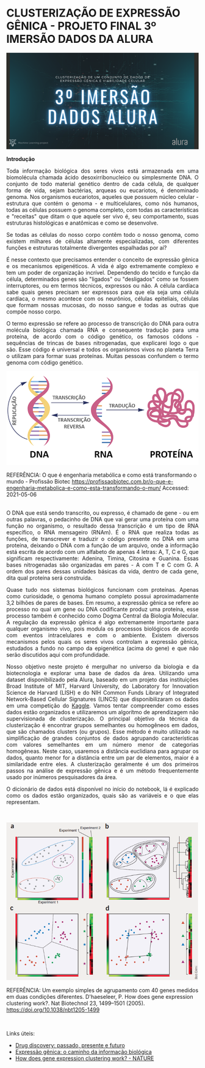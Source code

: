 
# CLUSTERIZAÇÃO DE EXPRESSÃO GÊNICA - PROJETO FINAL 3º IMERSÃO DADOS DA ALURA

<p align="center">
  <img src="img/preview.png" />
</p>

**Introdução**

<div align="justify"> Toda informação biológica dos seres vivos está armazenada em uma biomolécula chamada ácido desoxirribonucleico ou simplesmente DNA. O conjunto de todo material genético dentro de cada célula, de qualquer forma de vida, sejam bactérias, arqueas ou eucariotos, é denominado genoma. Nos organismos eucariotos, aqueles que possuem núcleo celular - estrutura que contém o genoma - e multicelulares, como nós humanos, todas as células possuem o genoma completo, com todas as características e "receitas" que ditam o que aquele ser vivo é, seu comportamento, suas estruturas histológicas e anatômicas e como se desenvolve.
  
<p>
</p>

Se todas as células do nosso corpo contêm todo o nosso genoma, como existem milhares de células altamente especializadas, com diferentes funções e estruturas totalmente divergentes espalhadas por aí? 

É nesse contexto que precisamos entender o conceito de expressão gênica e os mecanismos epigenéticos. A vida é algo extremamente complexo e tem um poder de organização incrível. Dependendo do tecido e função da célula, determinados genes são "ligados" ou "desligados" como se fossem interruptores, ou em termos técnicos, expressos ou não. A célula cardíaca sabe quais genes precisam ser expressos para que ela seja uma célula cardíaca, o mesmo acontece com os neurônios, células epiteliais, células que formam nossas mucosas, do nosso sangue e todas as outras que compõe nosso corpo. 

O termo expressão se refere ao processo de transcrição do DNA para outra molécula biológica chamada RNA e consequente tradução para uma proteína, de acordo com o código genético, os famosos códons - sequências de trincas de bases nitrogenadas, que explicarei logo o que são. Esse código é universal e todos os organismos vivos no planeta Terra o utilizam para formar suas proteínas. Muitas pessoas confundem o termo genoma com código genético.</div>

<p align="center">
  <img src="img/expressao-genica.png" />
</p>

REFERÊNCIA: O que é engenharia metabólica e como está transformando o mundo - Profissão Biotec <https://profissaobiotec.com.br/o-que-e-engenharia-metabolica-e-como-esta-transformando-o-mun/> Accessed: 2021-05-06</div>

<br>
<div align="justify"> O DNA que está sendo transcrito, ou expresso, é chamado de gene - ou em outras palavras, o pedacinho de DNA que vai gerar uma proteína com uma função no organismo, o resultado dessa transcrição é um tipo de RNA específico, o RNA mensageiro (RNAm). É o RNA que realiza todas as funções, de transcrever e traduzir o código presente no DNA em uma proteína, deixando o DNA com a função de um arquivo, onde a informação está escrita de acordo com um alfabeto de apenas 4 letras: A, T, C e G, que significam respectivamente: Adenina, Timina, Citosina e Guanina. Essas bases nitrogenadas são organizadas em pares - A com T e C com G. A ordem dos pares dessas unidades básicas da vida, dentro de cada gene, dita qual proteína será construída. 
 
<p>
</p>

Quase tudo nos sistemas biológicos funcionam com proteínas. Apenas como curiosidade, o genoma humano completo possui aproximadamente 3,2 bilhões de pares de bases. Em resumo, a expressão gênica se refere ao processo no qual um gene ou DNA codificante produz uma proteína, esse processo também é conhecido como Dogma Central da Biologia Molecular. A regulação da expressão gênica é algo extremamente importante para qualquer organismo vivo, pois modula os processos biológicos de acordo com eventos intracelulares e com o ambiente. Existem diversos mecanismos pelos quais os seres vivos controlam a expressão gênica, estudados a fundo no campo da epigenética (acima do gene) e que não serão discutidos aqui com profundidade.

<p>
</p>

<div align="justify">Nosso objetivo neste projeto é mergulhar no universo da biologia e da biotecnologia e explorar uma base de dados da área. Utilizando uma dataset disponibilizado pela Alura, baseado em um projeto das instituições Broad Institute of MIT, Harvard University, do Laboratory for Innovation Science de Harvard (LISH) e do NIH Common Funds Library of Integrated Network-Based Cellular Signatures (LINCS) que disponibilizaram os dados em uma competição do <a href="https://www.kaggle.com/c/lish-moa">Kaggle</a>. Vamos tentar compreender como esses dados estão organizados e utilizaremos um algorítmo de aprendizagem não supervisionada de clusterização. O principal objetivo da técnica da clusterização é encontrar grupos semelhantes ou homogêneos em dados, que são chamados clusters (ou grupos). Esse método é muito utilizado na simplificação de grandes conjuntos de dados agrupando características com valores semelhantes em um número menor de categorias homogêneas. Neste caso, usaremos a distância euclidiana para agrupar os dados, quanto menor for a distância entre um par de elementos, maior é a similaridade entre eles. A clusterização geralmente é um dos primeiros passos na análise de expressão gênica e é um método frequentemente usado por inúmeros pesquisadores da área. </div>

<p>
</p>

O dicionário de dados está disponível no início do notebook, lá é explicado como os dados estão organizados, quais são as variáveis e o que elas representam.</div>

<br>

<p align="center">
  <img src="img/clustering-example.png" />
</p>

 REFERÊNCIA: Um exemplo simples de agrupamento com 40 genes medidos em duas condições diferentes. D'haeseleer, P. How does gene expression clustering work?. Nat Biotechnol 23, 1499–1501 (2005). <https://doi.org/10.1038/nbt1205-1499>
 
 <br>

Links úteis:

- [Drug discovery: passado, presente e futuro](https://docs.google.com/document/d/10EhrQBChlyYIcff3to7PrCQi5HcNk2r-zd2ZCKPtcz8/edit?usp=sharing)
- [Expressão gênica: o caminho da informação biológica](https://docs.google.com/document/d/1TR-Q1cb2k_-S_MZC-60PMN2CbVGZbLMKT0Lr_didPY0/edit?usp=sharing)
- [How does gene expression clustering work? - NATURE](https://www.nature.com/articles/nbt1205-1499#:~:text=Clustering%20is%20often%20one%20of%20the%20first%20steps%20in%20gene%20expression%20analysis.&text=We%20can%20distill%20the%20data,is%20where%20clustering%20comes%20in.)





